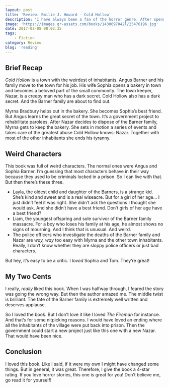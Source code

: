 ```yaml
---
layout: post
title: 'Review: Emilie J. Howard - Cold Hollow'
description: 'I have always been a fan of the horror genre. After spending some years reading more science fiction and fantasy, I decided to go back to my <em>roots</em>. I picked Emilie J. Howard&#8217;s first book of the Cold Hollow Mysteries. The book left me with mixed feelings. But I can say that it&#8217;s great to be back in the genre! Please note that there will be <b>spoilers</b> in this review. I need them to explain my rating. If you don&#8217;t want the spoilers: it&#8217;s four stars.'
image: 'https://images.gr-assets.com/books/1430697042l/25476196.jpg'
date: 2017-02-08 08:02:35
tags:
    - Fiction
category: Review
blog: 'reading'
---
```

## Brief Recap

<em>Cold Hollow</em> is a town with the weirdest of inhabitants. Angus Barner and his family move to the town for his job. His wife Sophia opens a bakery in town and becomes a beloved part of the small community. The town keeper, Nazar, is a creepy man who has a dark secret. Cold Hollow also has a dark secret. And the Barner family are about to find out.



Myrna Bradbury helps out in the bakery. She becomes Sophia&#8217;s best friend. But Angus learns the great secret of the town. It&#8217;s a government project to rehabilitate parolees. After Nazar decides to dispose of the Barner family, Myrna gets to keep the bakery. She sets in motion a series of events and takes care of the greatest abuse Cold Hollow knows: Nazar. Together with most of the other inhabitants she ends his tyranny.

## Weird Characters

This book was full of weird characters. The normal ones were Angus and Sophia Barner. I&#8217;m guessing that most characters behave in their way because they used to be criminals locked in a prison. So I can live with that. But then there&#8217;s these three.

  * Layla, the oldest child and daughter of the Barners, is a strange kid. She&#8217;s kind and sweet and is a real wiseacre. But for a girl of her age&#8230; I just didn&#8217;t feel it was right. She didn&#8217;t ask the questions I thought she would ask. And she didn&#8217;t have a best friend. Don&#8217;t girls of her age have a best friend?
  * Liam, the youngest offspring and sole survivor of the Barner family massacre. For a boy who loses his family at his age, he almost shows no signs of mourning. And I think that is unusual. And weird.
  * The police officers who investigate the deaths of the Barner family and Nazar are _way, way_ too easy with Myrna and the other town inhabitants. Really, I don&#8217;t know whether they are sloppy police officers or just bad characters.

But hey, it&#8217;s easy to be a critic. I _loved_ Sophia and Tom. They&#8217;re great!

## My Two Cents

I really, <em>really</em> liked this book. When I was halfway through, I feared the story was going the wrong way. But then the author amazed me. The middle twist is brilliant. The fate of the Barner family is extremely well written and deserves applause.

So I loved the book. But I don&#8217;t love it like I loved <em>The Fireman</em> for instance. And that&#8217;s for some nitpicking reasons. I would have loved an ending where all the inhabitants of the village were put back into prison. Then the government could start a new project just like this one with a new Nazar. That would have been nice.

## Conclusion

I loved this book. Like I said, if it were my own I might have changed some things. But in general, it was great. Therefore, I give the book a 4-star rating. If you love horror stories, this one is great for you! Don&#8217;t believe me, go read it for yourself!